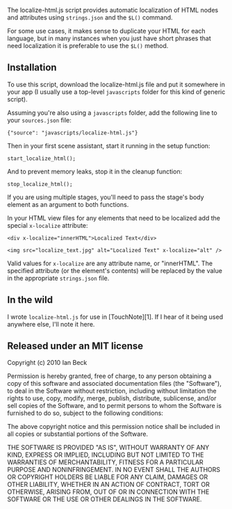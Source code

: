 The localize-html.js script provides automatic localization of
HTML nodes and attributes using `strings.json` and the `$L()` command.

For some use cases, it makes sense to duplicate your HTML for each
language, but in many instances when you just have short phrases that
need localization it is preferable to use the `$L()` method.

## Installation

To use this script, download the localize-html.js file and put it
somewhere in your app (I usually use a top-level `javascripts` folder
for this kind of generic script).

Assuming you're also using a `javascripts` folder, add the following
line to your `sources.json` file:

    {"source": "javascripts/localize-html.js"}

Then in your first scene assistant, start it running in the setup
function:

    start_localize_html();

And to prevent memory leaks, stop it in the cleanup function:

    stop_localize_html();

If you are using multiple stages, you'll need to pass the stage's body
element as an argument to both functions.

In your HTML view files for any elements that need to be localized
add the special `x-localize` attribute:

    <div x-localize="innerHTML">Localized Text</div>
    
    <img src="localize_text.jpg" alt="Localized Text" x-localize="alt" />

Valid values for `x-localize` are any attribute name, or "innerHTML".
The specified attribute (or the element's contents) will be replaced
by the value in the appropriate `strings.json` file.

## In the wild

I wrote `localize-html.js` for use in [TouchNote][1]. If I hear of
it being used anywhere else, I'll note it here.

## Released under an MIT license

Copyright (c) 2010 Ian Beck

Permission is hereby granted, free of charge, to any person obtaining a copy
of this software and associated documentation files (the "Software"), to deal
in the Software without restriction, including without limitation the rights
to use, copy, modify, merge, publish, distribute, sublicense, and/or sell
copies of the Software, and to permit persons to whom the Software is
furnished to do so, subject to the following conditions:

The above copyright notice and this permission notice shall be included in
all copies or substantial portions of the Software.

THE SOFTWARE IS PROVIDED "AS IS", WITHOUT WARRANTY OF ANY KIND, EXPRESS OR
IMPLIED, INCLUDING BUT NOT LIMITED TO THE WARRANTIES OF MERCHANTABILITY,
FITNESS FOR A PARTICULAR PURPOSE AND NONINFRINGEMENT. IN NO EVENT SHALL THE
AUTHORS OR COPYRIGHT HOLDERS BE LIABLE FOR ANY CLAIM, DAMAGES OR OTHER
LIABILITY, WHETHER IN AN ACTION OF CONTRACT, TORT OR OTHERWISE, ARISING FROM,
OUT OF OR IN CONNECTION WITH THE SOFTWARE OR THE USE OR OTHER DEALINGS IN
THE SOFTWARE.